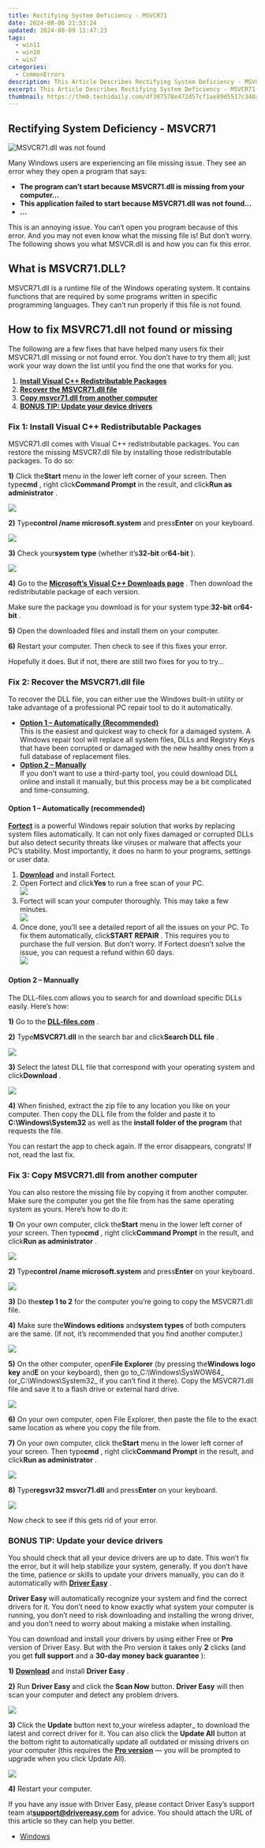```yaml
---
title: Rectifying System Deficiency - MSVCR71
date: 2024-08-06 21:53:24
updated: 2024-08-09 11:47:23
tags:
  - win11
  - win10
  - win7
categories:
  - CommonErrors
description: This Article Describes Rectifying System Deficiency - MSVCR71
excerpt: This Article Describes Rectifying System Deficiency - MSVCR71
thumbnail: https://thmb.techidaily.com/df387578e472d57cf1ae89d5517c348af827dd00df3f1d4defd5e8c6891f82cb.jpg
---
```


## Rectifying System Deficiency - MSVCR71

![MSVCR71.dll was not found](https://images.drivereasy.com/wp-content/uploads/2023/07/msvcr71-dll-was-not-found.jpg)

 Many Windows users are experiencing an file missing issue. They see an error whey they open a program that says:

* **The program can’t start because MSVCR71.dll is missing from your computer…**
* **This application failed to start because MSVCR71.dll was not found…**
* **…**

 This is an annoying issue. You can‘t open you program because of this error. And you may not even know what the missing file is! But don’t worry. The following shows you what MSVCR.dll is and how you can fix this error.

## What is MSVCR71.DLL?

 MSVCR71.dll is a runtime file of the Windows operating system. It contains functions that are required by some programs written in specific programming languages. They can’t run properly if this file is not found.

## How to fix MSVRC71.dll not found or missing

 The following are a few fixes that have helped many users fix their MSVCR71.dll missing or not found error. You don’t have to try them all; just work your way down the list until you find the one that works for you.

1. **[Install Visual C++ Redistributable Packages](#fix1)**
2. **[Recover the MSVCR71.dll file](#fix2)**
3. **[Copy msvcr71.dll from another computer](#fix3)**
4. **[BONUS TIP: Update your device drivers](#bonus)**

### **Fix 1: Install Visual C++ Redistributable Packages**

 MSVCR71.dll comes with Visual C++ redistributable packages. You can restore the missing MSVCR7.dll file by installing those redistributable packages. To do so:

**1)** Click the**Start** menu in the lower left corner of your screen. Then type**cmd** , right click**Command Prompt** in the result, and click**Run as administrator** .

![](https://images.drivereasy.com/wp-content/uploads/2018/06/img_5b1faa96eb44e.jpg)

**2)** Type**control /name microsoft.system** and press**Enter** on your keyboard.

![](https://images.drivereasy.com/wp-content/uploads/2018/06/img_5b208506c0cf0.jpg)

**3)** Check your**system type**  (whether it’s**32-bit** or**64-bit** ).

![](https://images.drivereasy.com/wp-content/uploads/2018/06/img_5b2085b2933a2.jpg)

**4)** Go to the **[Microsoft’s Visual C++ Downloads page](https://support.microsoft.com/en-us/help/2977003/the-latest-supported-visual-c-downloads)**  . Then download the redistributable package of each version.

 Make sure the package you download is for your system type:**32-bit** or**64-bit** .

**5)** Open the downloaded files and install them on your computer.

**6)** Restart your computer. Then check to see if this fixes your error.

 Hopefully it does. But if not, there are still two fixes for you to try…

### Fix 2: Recover the MSVCR71.dll file

 To recover the DLL file, you can either use the Windows built-in utility or take advantage of a professional PC repair tool to do it automatically.

* **[Option 1 – Automatically (Recommended)](#auto)**  
 This is the easiest and quickest way to check for a damaged system. A Windows repair tool will replace all system files, DLLs and Registry Keys that have been corrupted or damaged with the new healthy ones from a full database of replacement files.
* **[Option 2 – Manually](#manual)**  
 If you don’t want to use a third-party tool, you could download DLL online and install it manually, but this process may be a bit complicated and time-consuming.

#### Option 1 – Automatically (recommended)

**[Fortect](https://tools.techidaily.com/drivereasy/download/)**  is a powerful Windows repair solution that works by replacing system files automatically. It can not only fixes damaged or corrupted DLLs but also detect security threats like viruses or malware that affects your PC’s stability. Most importantly, it does no harm to your programs, settings or user data.

1. **[Download](https://tools.techidaily.com/drivereasy/download/)**  and install Fortect.
2. Open Fortect and click**Yes** to run a free scan of your PC.  
![](https://images.drivereasy.com/wp-content/uploads/2022/01/fortect-1.jpg)
3. Fortect will scan your computer thoroughly. This may take a few minutes.  
![](https://images.drivereasy.com/wp-content/uploads/2022/01/fortect-2.jpg)
4. Once done, you’ll see a detailed report of all the issues on your PC. To fix them automatically, click**START REPAIR** . This requires you to purchase the full version. But don’t worry. If Fortect doesn’t solve the issue, you can request a refund within 60 days.  
![](https://images.drivereasy.com/wp-content/uploads/2022/01/fortect-3.jpg)

#### Option 2 – Mannually

 The DLL-files.com allows you to search for and download specific DLLs easily. Here’s how:

**1)** Go to the **[DLL-files.com](https://www.dll-files.com/)**  .

**2)** Type**MSVCR71.dll** in the search bar and click**Search DLL file** .

![](https://images.drivereasy.com/wp-content/uploads/2023/07/dll-download-1.jpg)

**3)** Select the latest DLL file that correspond with your operating system and click**Download** .

![](https://images.drivereasy.com/wp-content/uploads/2023/07/dll-download-2-1200x665.jpg)

**4)** When finished, extract the zip file to any location you like on your computer. Then copy the DLL file from the folder and paste it to **C:\\Windows\\System32** as well as the **install folder of the program** that requests the file.

 You can restart the app to check again. If the error disappears, congrats! If not, read the last fix.

### **Fix 3: Copy MSVCR71.dll from another computer**

 You can also restore the missing file by copying it from another computer. Make sure the computer you get the file from has the same operating system as yours. Here’s how to do it:

**1)** On your own computer, click the**Start** menu in the lower left corner of your screen. Then type**cmd** , right click**Command Prompt** in the result, and click**Run as administrator** .

![](https://images.drivereasy.com/wp-content/uploads/2018/06/img_5b1faa96eb44e.jpg)

**2)** Type**control /name microsoft.system** and press**Enter** on your keyboard.

![](https://images.drivereasy.com/wp-content/uploads/2018/06/img_5b208506c0cf0.jpg)

**3)** Do the**step 1 to 2** for the computer you’re going to copy the MSVCR71.dll file.

**4)**  Make sure the**Windows editions** and**system types** of both computers are the same. (If not, it’s recommended that you find another computer.)

![](https://images.drivereasy.com/wp-content/uploads/2018/06/img_5b209503d843d.jpg)

**5)** On the other computer, open**File Explorer** (by pressing the**Windows logo key** and**E** on your keyboard), then go to_C:\\Windows\\SysWOW64_ (or_C:\\Windows\\System32_ if you can’t find it there). Copy the MSVCR71.dll file and save it to a flash drive or external hard drive.

![](https://images.drivereasy.com/wp-content/uploads/2018/06/img_5b209701eea3c.jpg)

**6)** On your own computer, open File Explorer, then paste the file to the exact same location as where you copy the file from.

**7)** On your own computer, click the**Start** menu in the lower left corner of your screen. Then type**cmd** , right click**Command Prompt** in the result, and click**Run as administrator** .

![](https://images.drivereasy.com/wp-content/uploads/2018/06/img_5b1faa96eb44e.jpg)

**8)** Type**regsvr32 msvcr71.dll** and press**Enter** on your keyboard.

![](https://images.drivereasy.com/wp-content/uploads/2018/10/img_5bc4687045e3e.jpg)

Now check to see if this gets rid of your error.

### **BONUS TIP: Update your device drivers**

 You should check that all your device drivers are up to date. This won’t fix the error, but it will help stabilize your system, generally. If you don’t have the time, patience or skills to update your drivers manually, you can do it automatically with [**Driver Easy**](https://tools.techidaily.com/drivereasy/download/) .

**Driver Easy**  will automatically recognize your system and find the correct drivers for it. You don’t need to know exactly what system your computer is running, you don’t need to risk downloading and installing the wrong driver, and you don’t need to worry about making a mistake when installing.

 You can download and install your drivers by using either Free or **Pro**  version of Driver Easy. But with the Pro version it takes only **2**  clicks (and you get **full support** and a **30-day money back guarantee** ):

**1)** [**Download**](https://tools.techidaily.com/drivereasy/download/) and install **Driver Easy** .

**2)** Run **Driver Easy** and click the **Scan Now** button. **Driver Easy**  will then scan your computer and detect any problem drivers.

![](https://images.drivereasy.com/wp-content/uploads/2018/06/driver-easy-scan.jpg)

**3)**  Click the **Update**  button next to_your wireless adapter_ to download the latest and correct driver for it. You can also click the **Update All**  button at the bottom right to automatically update all outdated or missing drivers on your computer (this requires the **[Pro version](https://tools.techidaily.com/drivereasy/download/)**  — you will be prompted to upgrade when you click Update All).

![](https://images.drivereasy.com/wp-content/uploads/2023/07/driver-easy-update.jpg)

**4)** Restart your computer.

 If you have any issue with Driver Easy, please contact Driver Easy’s support team at[**support@drivereasy.com**](https://vapordna.pxf.io/vnbxna) for advice. You should attach the URL of this article so they can help you better.

* [Windows](https://tools.techidaily.com/drivereasy/download/)

<ins class="adsbygoogle"
     style="display:block"
     data-ad-format="autorelaxed"
     data-ad-client="ca-pub-7571918770474297"
     data-ad-slot="1223367746"></ins>



<ins class="adsbygoogle"
     style="display:block"
     data-ad-client="ca-pub-7571918770474297"
     data-ad-slot="8358498916"
     data-ad-format="auto"
     data-full-width-responsive="true"></ins>
